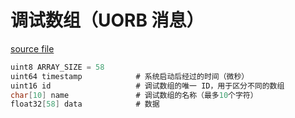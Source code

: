 # 调试数组（UORB 消息）


[source file](https://github.com/PX4/PX4-Autopilot/blob/main/msg/DebugArray.msg)

```c
uint8 ARRAY_SIZE = 58
uint64 timestamp            # 系统启动后经过的时间（微秒）
uint16 id                   # 调试数组的唯一 ID，用于区分不同的数组
char[10] name               # 调试数组的名称（最多10个字符）
float32[58] data            # 数据

```